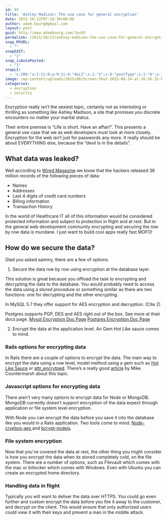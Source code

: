 ```yaml
---
id: 93
title: 'Ashley Madison: The use case for general encryption'
date: 2015-10-13T07:18:30+00:00
author: adam.bourg@gmail.com
layout: post
guid: http://www.adambourg.com/?p=93
permalink: /2015/10/13/ashley-madison-the-use-case-for-general-encryption-2/
snap_MYURL:
  - ""
snapEdIT:
  - "1"
snap_isAutoPosted:
  - "1"
snapLI:
  - 's:289:"a:1:{i:0;a:9:{s:4:"doLI";s:1:"1";s:8:"postType";s:1:"A";s:10:"SNAPformat";s:41:"New post has been published on %SITENAME%";s:11:"SNAPformatT";s:18:"New Post - %TITLE%";s:9:"isAutoImg";s:1:"A";s:8:"imgToUse";s:0:"";s:9:"isAutoURL";s:1:"A";s:8:"urlToUse";s:0:"";s:11:"isPrePosted";s:1:"1";}}";'
image: /wp-content/uploads/2015/08/Screen-Shot-2015-08-24-at-10.56.32-PM-825x510.png
categories:
  - encryption
  - security
---
```

Encryption really isn&#8217;t the sexiest topic, certainly not as interesting or thrilling as something like Ashley Madison, a site that promises you discrete encounters no matter your marital status.

Their entire premise is &#8220;Life is short. Have an affair!&#8221;. This presents a general use case that we as web developers must look at more closely. Encryption for the web isn&#8217;t just for passwords any more. It really should be about EVERYTHING else, because the &#8220;devil is in the details&#8221;.<!--more-->

## What data was leaked?

Well according to <a href="http://www.wired.com/2015/08/ashley-madison-hackers-release-even-bigger-batch-data/" target="_blank">Wired Magazine</a> we know that the hackers released 36 million records of the following pieces of data:

  * Names
  * Addresses
  * Last 4 digits of credit card numbers
  * Billing information
  * Transaction History

In the world of Healthcare IT all of this information would be considered protected information and subject to protection in flight and at rest. But in the general web development community encrypting and securing the row by row data is mundane. I just want to build cool apps really fast MOFO!

## How do we secure the data?

Glad you asked sammy, there are a few of options.

1. Secure the data row by row using encryption at the database layer.
  
This solution is great because you offload the task to encrypting and decrypting the data to the database. You would probably need to access the data using a stored procedure or something similar as there are two functions: one for decrypting and the other encrypting.

In MySQL 5.7 they offer support for AES encryption and decryption. (Cite 2)

Postgres supports PGP, DES and AES right out of the box. See more at their docs page. <a href="http://dev.mysql.com/doc/refman/5.7/en/encryption-functions.html" target="_blank">Mysql Encryption Doc Page</a> <a href="http://www.postgresql.org/docs/9.4/static/pgcrypto.html" target="_blank">Postgres Encryption Doc Page</a>

2. Encrypt the data at the application level. An Gem Hot Like sauce comes to mind.

### Rails options for encrypting data

In Rails there are a couple of options to encrypt the data. The main way to encrypt the data using a row level, model method using a gem such as <a href="https://github.com/jstin/hot_like_sauce" target="_blank">Hot Like Sauce</a> or <a href="https://github.com/attr-encrypted/attr_encrypted" target="_blank">attr_encrytped</a>. There&#8217;s a really good <a href="https://mikecoutermarsh.com/rails-keeping-your-users-data-safe/" target="_blank">article</a> by Mike Countermarsh about this topic.

### Javascript options for encrypting data

There aren&#8217;t very many options to encrypt data for Node or MongoDB. MongoDB currently doesn&#8217;t support encryption of the data expect through application or file system level encryption.

With Node you can encrypt the data before you save it into the database like you would in a Rails application. Two tools come to mind: <a href="https://www.npmjs.com/package/node-cryptojs-aes" target="_blank">Node-cryptojs-aes </a>and <a href="https://www.npmjs.com/package/bcrypt-nodejs" target="_blank">bcrypt-nodejs</a>.

### File system encryption

Now that you&#8217;ve covered the data at rest, the other thing you might consider is how you encrypt the data when its stored completely cold, on the file system. There are a number of options, such as Filevault which comes with the mac or bitlocker which comes with Windows. Even with Ubuntu you can create an encrypted home directory.

### Handling data in flight

Typically you will want to deliver the data over HTTPS. You could go even further and custom encrypt the data before you fire it away to the customer, and decrypt on the client. This would ensure that only authorized users could view it with their keys and prevent a man in the middle attack.

&nbsp;

<div data-animation="no-animation" data-icons-animation="no-animation" data-overlay="" data-change-size="" data-button-size="1" style="font-size:1em;display:none;" class="supsystic-social-sharing supsystic-social-sharing-package-flat supsystic-social-sharing-content supsystic-social-sharing-content-align-center">
  <a class="social-sharing-button sharer-flat sharer-flat-1 counter-standard without-counter mail" target="_blank" title="Mail" href="#" data-nid="16" data-pid="1" data-post-id="93" data-url="http://www.adambourg.com/wp-admin/admin-ajax.php" data-action="" rel="nofollow"><i class="fa fa-fw fa-paper-plane"></i>
  
  <div class="counter-wrap standard">
    <span class="counter"></span>
  </div></a>
  
  <a class="social-sharing-button sharer-flat sharer-flat-1 counter-standard without-counter facebook" target="_blank" title="Facebook" href="http://www.facebook.com/sharer.php?u=http%3A%2F%2Fwww.adambourg.com%2F2015%2F10%2F13%2Fashley-madison-the-use-case-for-general-encryption-2%2F" data-nid="1" data-pid="1" data-post-id="93" data-url="http://www.adambourg.com/wp-admin/admin-ajax.php" data-action="" rel="nofollow"><i class="fa fa-fw fa-facebook"></i>
  
  <div class="counter-wrap standard">
    <span class="counter"></span>
  </div></a>
  
  <a class="social-sharing-button sharer-flat sharer-flat-1 counter-standard without-counter twitter" target="_blank" title="Twitter" href="https://twitter.com/share?url=http%3A%2F%2Fwww.adambourg.com%2F2015%2F10%2F13%2Fashley-madison-the-use-case-for-general-encryption-2%2F&text=Ashley+Madison%3A+The+use+case+for+general+encryption" data-nid="2" data-pid="1" data-post-id="93" data-url="http://www.adambourg.com/wp-admin/admin-ajax.php" data-action="" rel="nofollow"><i class="fa fa-fw fa-twitter"></i>
  
  <div class="counter-wrap standard">
    <span class="counter"></span>
  </div></a>
  
  <a class="social-sharing-button sharer-flat sharer-flat-1 counter-standard without-counter linkedin" target="_blank" title="Linkedin" href="https://www.linkedin.com/shareArticle?mini=true&title=Ashley+Madison%3A+The+use+case+for+general+encryption&url=http%3A%2F%2Fwww.adambourg.com%2F2015%2F10%2F13%2Fashley-madison-the-use-case-for-general-encryption-2%2F" data-nid="13" data-pid="1" data-post-id="93" data-url="http://www.adambourg.com/wp-admin/admin-ajax.php" data-action="" rel="nofollow"><i class="fa fa-fw fa-linkedin"></i>
  
  <div class="counter-wrap standard">
    <span class="counter"></span>
  </div></a>
  
  <a class="social-sharing-button sharer-flat sharer-flat-1 counter-standard without-counter reddit" target="_blank" title="Reddit" href="http://reddit.com/submit?url=http%3A%2F%2Fwww.adambourg.com%2F2015%2F10%2F13%2Fashley-madison-the-use-case-for-general-encryption-2%2F&title=Ashley+Madison%3A+The+use+case+for+general+encryption" data-nid="6" data-pid="1" data-post-id="93" data-url="http://www.adambourg.com/wp-admin/admin-ajax.php" data-action="" rel="nofollow"><i class="fa fa-fw fa-reddit"></i>
  
  <div class="counter-wrap standard">
    <span class="counter"></span>
  </div></a>
</div>